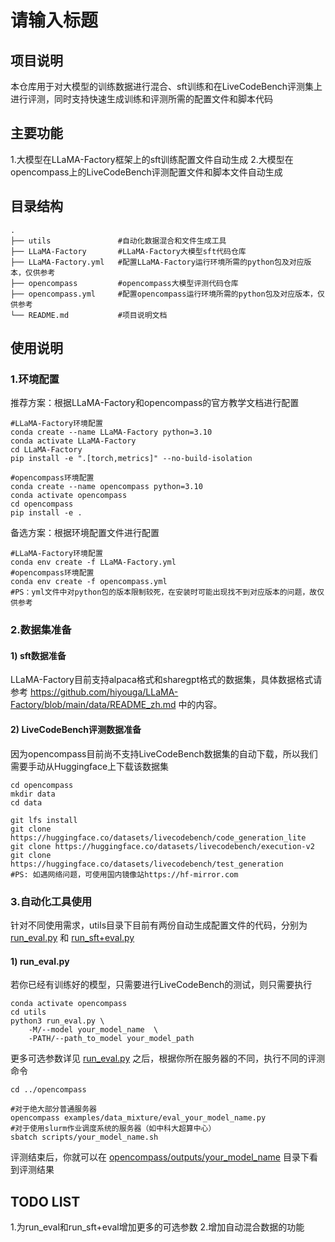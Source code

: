 # 请输入标题

## 项目说明
本仓库用于对大模型的训练数据进行混合、sft训练和在LiveCodeBench评测集上进行评测，同时支持快速生成训练和评测所需的配置文件和脚本代码

## 主要功能
1.大模型在LLaMA-Factory框架上的sft训练配置文件自动生成
2.大模型在opencompass上的LiveCodeBench评测配置文件和脚本文件自动生成

## 目录结构
```
.
├── utils               #自动化数据混合和文件生成工具
├── LLaMA-Factory       #LLaMA-Factory大模型sft代码仓库
├── LLaMA-Factory.yml   #配置LLaMA-Factory运行环境所需的python包及对应版本，仅供参考
├── opencompass         #opencompass大模型评测代码仓库
├── opencompass.yml     #配置opencompass运行环境所需的python包及对应版本，仅供参考
└── README.md           #项目说明文档
```

## 使用说明
### 1.环境配置
推荐方案：根据LLaMA-Factory和opencompass的官方教学文档进行配置
```
#LLaMA-Factory环境配置
conda create --name LLaMA-Factory python=3.10
conda activate LLaMA-Factory
cd LLaMA-Factory
pip install -e ".[torch,metrics]" --no-build-isolation

#opencompass环境配置
conda create --name opencompass python=3.10
conda activate opencompass
cd opencompass
pip install -e .
```
备选方案：根据环境配置文件进行配置
```
#LLaMA-Factory环境配置
conda env create -f LLaMA-Factory.yml
#opencompass环境配置
conda env create -f opencompass.yml
#PS：yml文件中对python包的版本限制较死，在安装时可能出现找不到对应版本的问题，故仅供参考
```

### 2.数据集准备
#### 1) sft数据准备
LLaMA-Factory目前支持alpaca格式和sharegpt格式的数据集，具体数据格式请参考 https://github.com/hiyouga/LLaMA-Factory/blob/main/data/README_zh.md 中的内容。

#### 2) LiveCodeBench评测数据准备
因为opencompass目前尚不支持LiveCodeBench数据集的自动下载，所以我们需要手动从Huggingface上下载该数据集
```
cd opencompass
mkdir data
cd data

git lfs install
git clone https://huggingface.co/datasets/livecodebench/code_generation_lite
git clone https://huggingface.co/datasets/livecodebench/execution-v2
git clone https://huggingface.co/datasets/livecodebench/test_generation
#PS: 如遇网络问题，可使用国内镜像站https://hf-mirror.com
```

### 3.自动化工具使用
针对不同使用需求，utils目录下目前有两份自动生成配置文件的代码，分别为 [run_eval.py](utils/run_eval.py) 和 [run_sft+eval.py](utils/run_sft+eval.py)
#### 1) run_eval.py
若你已经有训练好的模型，只需要进行LiveCodeBench的测试，则只需要执行
```
conda activate opencompass
cd utils
python3 run_eval.py \
    -M/--model your_model_name  \
    -PATH/--path_to_model your_model_path
```
更多可选参数详见 [run_eval.py](utils/run_eval.py)
之后，根据你所在服务器的不同，执行不同的评测命令
```
cd ../opencompass

#对于绝大部分普通服务器
opencompass examples/data_mixture/eval_your_model_name.py
#对于使用slurm作业调度系统的服务器（如中科大超算中心）
sbatch scripts/your_model_name.sh
```
评测结束后，你就可以在 [opencompass/outputs/your_model_name](opencompass/outputs/your_model_name) 目录下看到评测结果

## TODO LIST
1.为run_eval和run_sft+eval增加更多的可选参数
2.增加自动混合数据的功能